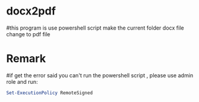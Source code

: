 # docx2pdf
#this program is use powershell script make the current folder docx file change to pdf file

# Remark
#if get the error said you can't run the powershell script , please use admin role and run:

```powershell
Set-ExecutionPolicy RemoteSigned
```
